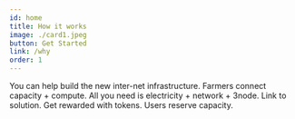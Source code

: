 ```yaml
---
id: home
title: How it works
image: ./card1.jpeg
button: Get Started
link: /why
order: 1
---
```


You can help build the new inter-net infrastructure. Farmers connect capacity + compute. All you need is electricity + network + 3node. Link to solution. Get rewarded with tokens. Users reserve capacity.
